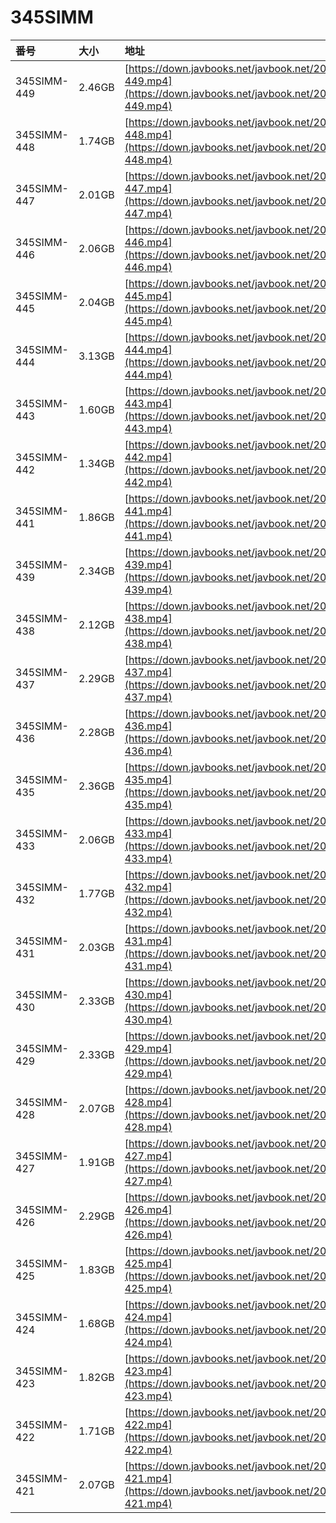 # 345SIMM

| 番号 | 大小 | 地址 |
| :--- | :--- | :--- |
| 345SIMM-449 | 2.46GB | [https://down.javbooks.net/javbook.net/2020/06/28/345SIMM-449.mp4](https://down.javbooks.net/javbook.net/2020/06/28/345SIMM-449.mp4) |
| 345SIMM-448 | 1.74GB | [https://down.javbooks.net/javbook.net/2020/06/28/345SIMM-448.mp4](https://down.javbooks.net/javbook.net/2020/06/28/345SIMM-448.mp4) |
| 345SIMM-447 | 2.01GB | [https://down.javbooks.net/javbook.net/2020/06/28/345SIMM-447.mp4](https://down.javbooks.net/javbook.net/2020/06/28/345SIMM-447.mp4) |
| 345SIMM-446 | 2.06GB | [https://down.javbooks.net/javbook.net/2020/06/28/345SIMM-446.mp4](https://down.javbooks.net/javbook.net/2020/06/28/345SIMM-446.mp4) |
| 345SIMM-445 | 2.04GB | [https://down.javbooks.net/javbook.net/2020/06/28/345SIMM-445.mp4](https://down.javbooks.net/javbook.net/2020/06/28/345SIMM-445.mp4) |
| 345SIMM-444 | 3.13GB | [https://down.javbooks.net/javbook.net/2020/06/28/345SIMM-444.mp4](https://down.javbooks.net/javbook.net/2020/06/28/345SIMM-444.mp4) |
| 345SIMM-443 | 1.60GB | [https://down.javbooks.net/javbook.net/2020/06/23/345SIMM-443.mp4](https://down.javbooks.net/javbook.net/2020/06/23/345SIMM-443.mp4) |
| 345SIMM-442 | 1.34GB | [https://down.javbooks.net/javbook.net/2020/06/23/345SIMM-442.mp4](https://down.javbooks.net/javbook.net/2020/06/23/345SIMM-442.mp4) |
| 345SIMM-441 | 1.86GB | [https://down.javbooks.net/javbook.net/2020/06/23/345SIMM-441.mp4](https://down.javbooks.net/javbook.net/2020/06/23/345SIMM-441.mp4) |
| 345SIMM-439 | 2.34GB | [https://down.javbooks.net/javbook.net/2020/06/23/345SIMM-439.mp4](https://down.javbooks.net/javbook.net/2020/06/23/345SIMM-439.mp4) |
| 345SIMM-438 | 2.12GB | [https://down.javbooks.net/javbook.net/2020/06/22/345SIMM-438.mp4](https://down.javbooks.net/javbook.net/2020/06/22/345SIMM-438.mp4) |
| 345SIMM-437 | 2.29GB | [https://down.javbooks.net/javbook.net/2020/06/22/345SIMM-437.mp4](https://down.javbooks.net/javbook.net/2020/06/22/345SIMM-437.mp4) |
| 345SIMM-436 | 2.28GB | [https://down.javbooks.net/javbook.net/2020/06/22/345SIMM-436.mp4](https://down.javbooks.net/javbook.net/2020/06/22/345SIMM-436.mp4) |
| 345SIMM-435 | 2.36GB | [https://down.javbooks.net/javbook.net/2020/06/23/345SIMM-435.mp4](https://down.javbooks.net/javbook.net/2020/06/23/345SIMM-435.mp4) |
| 345SIMM-433 | 2.06GB | [https://down.javbooks.net/javbook.net/2020/06/23/345SIMM-433.mp4](https://down.javbooks.net/javbook.net/2020/06/23/345SIMM-433.mp4) |
| 345SIMM-432 | 1.77GB | [https://down.javbooks.net/javbook.net/2020/06/23/345SIMM-432.mp4](https://down.javbooks.net/javbook.net/2020/06/23/345SIMM-432.mp4) |
| 345SIMM-431 | 2.03GB | [https://down.javbooks.net/javbook.net/2020/06/21/345SIMM-431.mp4](https://down.javbooks.net/javbook.net/2020/06/21/345SIMM-431.mp4) |
| 345SIMM-430 | 2.33GB | [https://down.javbooks.net/javbook.net/2020/06/21/345SIMM-430.mp4](https://down.javbooks.net/javbook.net/2020/06/21/345SIMM-430.mp4) |
| 345SIMM-429 | 2.33GB | [https://down.javbooks.net/javbook.net/2020/06/21/345SIMM-429.mp4](https://down.javbooks.net/javbook.net/2020/06/21/345SIMM-429.mp4) |
| 345SIMM-428 | 2.07GB | [https://down.javbooks.net/javbook.net/2020/06/20/345SIMM-428.mp4](https://down.javbooks.net/javbook.net/2020/06/20/345SIMM-428.mp4) |
| 345SIMM-427 | 1.91GB | [https://down.javbooks.net/javbook.net/2020/06/20/345SIMM-427.mp4](https://down.javbooks.net/javbook.net/2020/06/20/345SIMM-427.mp4) |
| 345SIMM-426 | 2.29GB | [https://down.javbooks.net/javbook.net/2020/06/28/345SIMM-426.mp4](https://down.javbooks.net/javbook.net/2020/06/28/345SIMM-426.mp4) |
| 345SIMM-425 | 1.83GB | [https://down.javbooks.net/javbook.net/2020/06/28/345SIMM-425.mp4](https://down.javbooks.net/javbook.net/2020/06/28/345SIMM-425.mp4) |
| 345SIMM-424 | 1.68GB | [https://down.javbooks.net/javbook.net/2020/06/28/345SIMM-424.mp4](https://down.javbooks.net/javbook.net/2020/06/28/345SIMM-424.mp4) |
| 345SIMM-423 | 1.82GB | [https://down.javbooks.net/javbook.net/2020/06/28/345SIMM-423.mp4](https://down.javbooks.net/javbook.net/2020/06/28/345SIMM-423.mp4) |
| 345SIMM-422 | 1.71GB | [https://down.javbooks.net/javbook.net/2020/06/28/345SIMM-422.mp4](https://down.javbooks.net/javbook.net/2020/06/28/345SIMM-422.mp4) |
| 345SIMM-421 | 2.07GB | [https://down.javbooks.net/javbook.net/2020/06/28/345SIMM-421.mp4](https://down.javbooks.net/javbook.net/2020/06/28/345SIMM-421.mp4) |



